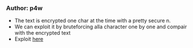 ### Author: p4w
* The text is encrypted one char at the time with a pretty secure n.
* We can exploit it by bruteforcing alla character one by one and compair with the encrypted text
* Exploit <a href='./rsa_char_by_char_exploit.py'>here</a>
